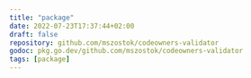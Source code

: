 ```yaml
---
title: "package"
date: 2022-07-23T17:37:44+02:00
draft: false
repository: github.com/mszostok/codeowners-validator
godoc: pkg.go.dev/github.com/mszostok/codeowners-validator
tags: [package]
---
```

